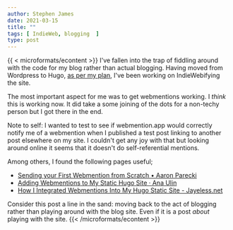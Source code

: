 ```yaml
---
author: Stephen James
date: 2021-03-15
title: ""
tags: [ IndieWeb, blogging  ]
type: post
---
```

{{ < microformats/econtent >}} I've fallen into the trap of fiddling around with the code for my blog rather than actual blogging. Having moved from Wordpress to Hugo, [as per my plan,](https://www.strandlines.blog/2021/02/18/2021_02_18_1335_blog_workflow/) I've been working on IndieWebifying the site. 

The most important aspect for me was to get webmentions working. I *think* this is working now. It did take a some joining of the dots for a non-techy person but I got there in the end. 

Note to self: I wanted to test to see if webmention.app would correctly notify me of a webmention when I published a test post linking to another post elsewhere on my site. I couldn't get any joy with that but looking around online it seems that it doesn't do self-referential mentions. 

Among others, I found the following pages useful;  
- [Sending your First Webmention from Scratch • Aaron Parecki](https://aaronparecki.com/2018/06/30/11/your-first-webmention)  
- [Adding Webmentions to My Static Hugo Site · Ana Ulin](https://anaulin.org/blog/adding-webmentions/)  
- [How I Integrated Webmentions Into My Hugo Static Site - Jayeless.net](https://www.jayeless.net/2021/02/integrating-webmentions-into-hugo.html)  

Consider this post a line in the sand: moving back to the act of blogging rather than playing around with the blog site. Even if it is a post *about* playing with the site. {{< /microformats/econtent >}}